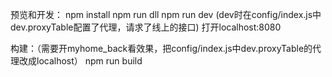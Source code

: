 预览和开发：
npm install
npm run dll
npm run dev 
(dev时在config/index.js中dev.proxyTable配置了代理，请求了线上的接口)
打开localhost:8080

构建：（需要开myhome_back看效果，把config/index.js中dev.proxyTable的代理改成localhost）
npm run build